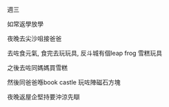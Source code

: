 週三

如常返學放學

夜晚去尖沙咀接爸爸

去咗食元氣, 食完去玩玩具, 反斗城有個leap frog 雪糕玩具

之後去咗同媽媽買雪糕

然後同爸爸喺book castle 玩咗陣磁石方塊

夜晚返屋企堅持要沖涼先瞓
